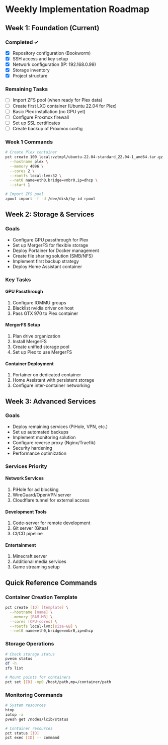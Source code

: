 # Weekly Implementation Roadmap

## Week 1: Foundation (Current)

### Completed ✓
- [x] Repository configuration (Bookworm)
- [x] SSH access and key setup
- [x] Network configuration (IP: 192.168.0.99)
- [x] Storage inventory
- [x] Project structure

### Remaining Tasks
- [ ] Import ZFS pool (when ready for Plex data)
- [ ] Create first LXC container (Ubuntu 22.04 for Plex)
- [ ] Basic Plex installation (no GPU yet)
- [ ] Configure Proxmox firewall
- [ ] Set up SSL certificates
- [ ] Create backup of Proxmox config

### Week 1 Commands
```bash
# Create Plex container
pct create 100 local:vztmpl/ubuntu-22.04-standard_22.04-1_amd64.tar.gz \
  --hostname plex \
  --memory 4096 \
  --cores 2 \
  --rootfs local-lvm:32 \
  --net0 name=eth0,bridge=vmbr0,ip=dhcp \
  --start 1

# Import ZFS pool
zpool import -f -d /dev/disk/by-id rpool
```

## Week 2: Storage & Services

### Goals
- Configure GPU passthrough for Plex
- Set up MergerFS for flexible storage
- Deploy Portainer for Docker management
- Create file sharing solution (SMB/NFS)
- Implement first backup strategy
- Deploy Home Assistant container

### Key Tasks

#### GPU Passthrough
1. Configure IOMMU groups
2. Blacklist nvidia driver on host
3. Pass GTX 970 to Plex container

#### MergerFS Setup
1. Plan drive organization
2. Install MergerFS
3. Create unified storage pool
4. Set up Plex to use MergerFS

#### Container Deployment
1. Portainer on dedicated container
2. Home Assistant with persistent storage
3. Configure inter-container networking

## Week 3: Advanced Services

### Goals
- Deploy remaining services (PiHole, VPN, etc.)
- Set up automated backups
- Implement monitoring solution
- Configure reverse proxy (Nginx/Traefik)
- Security hardening
- Performance optimization

### Services Priority

#### Network Services
1. PiHole for ad blocking
2. WireGuard/OpenVPN server
3. Cloudflare tunnel for external access

#### Development Tools
1. Code-server for remote development
2. Git server (Gitea)
3. CI/CD pipeline

#### Entertainment
1. Minecraft server
2. Additional media services
3. Game streaming setup

## Quick Reference Commands

### Container Creation Template
```bash
pct create [ID] [template] \
  --hostname [name] \
  --memory [RAM-MB] \
  --cores [CPU-cores] \
  --rootfs local-lvm:[size-GB] \
  --net0 name=eth0,bridge=vmbr0,ip=dhcp
```

### Storage Operations
```bash
# Check storage status
pvesm status
df -h
zfs list

# Mount points for containers
pct set [ID] -mp0 /host/path,mp=/container/path
```

### Monitoring Commands
```bash
# System resources
htop
iotop -a
pvesh get /nodes/lcib/status

# Container resources  
pct status [ID]
pct exec [ID] -- command
```
